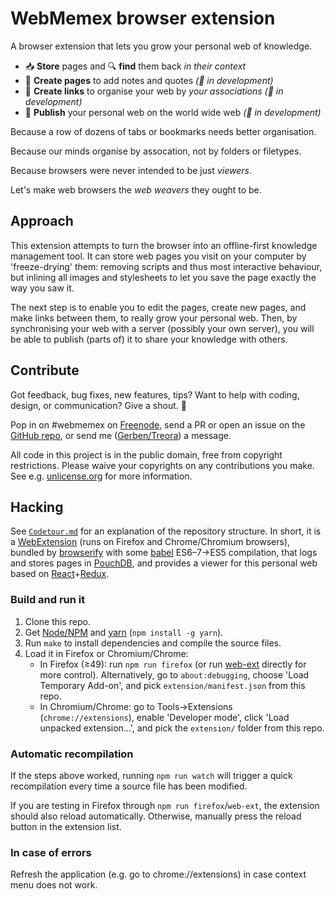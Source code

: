 # WebMemex browser extension

A browser extension that lets you grow your personal web of knowledge.

 - 📥 **Store** pages and 🔍 **find** them back *in their context*
 - 📝 **Create pages** to add notes and quotes *(🚧 in development)*
 - 🔗 **Create links** to organise your web by *your associations* *(🚧 in development)*
 - 📡 **Publish** your personal web on the world wide web *(🚧 in development)*

Because a row of dozens of tabs or bookmarks needs better organisation.

Because our minds organise by assocation, not by folders or filetypes.

Because browsers were never intended to be just *viewers*.

Let's make web browsers the *web weavers* they ought to be.


## Approach

This extension attempts to turn the browser into an offline-first knowledge management tool. It can
store web pages you visit on your computer by 'freeze-drying' them: removing scripts and thus most
interactive behaviour, but inlining all images and stylesheets to let you save the page exactly the
way you saw it.

The next step is to enable you to edit the pages, create new pages, and make links between them, to
really grow your personal web. Then, by synchronising your web with a server (possibly your own
server), you will be able to publish (parts of) it to share your knowledge with others.


## Contribute

Got feedback, bug fixes, new features, tips? Want to help with coding, design, or communication?
Give a shout. 📢

Pop in on #webmemex on [Freenode], send a PR or open an issue on the [GitHub repo], or send me
([Gerben/Treora][Treora]) a message.

All code in this project is in the public domain, free from copyright restrictions. Please waive
your copyrights on any contributions you make. See e.g. [unlicense.org] for more information.


[Freenode]: http://webchat.freenode.net/
[GitHub repo]: https://github.com/WebMemex/webmemex-extension
[Treora]: https://github.com/Treora
[unlicense.org]: https://unlicense.org/


## Hacking

See [`Codetour.md`](Codetour.md) for an explanation of the repository structure. In short, it is a
[WebExtension] (runs on Firefox and Chrome/Chromium browsers), bundled by [browserify] with some
[babel] ES6–7→ES5 compilation, that logs and stores pages in [PouchDB], and provides a viewer for
this personal web based on [React]+[Redux].

### Build and run it

1. Clone this repo.
2. Get [Node/NPM] and [yarn] (`npm install -g yarn`).
3. Run `make` to install dependencies and compile the source files.
4. Load it in Firefox or Chromium/Chrome:
    * In Firefox (≥49): run `npm run firefox` (or run [web-ext] directly for more control).
      Alternatively, go to `about:debugging`, choose 'Load Temporary Add-on', and pick
      `extension/manifest.json` from this repo.
    * In Chromium/Chrome: go to Tools→Extensions (`chrome://extensions`), enable 'Developer mode',
      click 'Load unpacked extension...', and pick the `extension/` folder from this repo.

### Automatic recompilation

If the steps above worked, running `npm run watch` will trigger a quick recompilation every time a
source file has been modified.

If you are testing in Firefox through `npm run firefox`/`web-ext`, the extension should also reload
automatically. Otherwise, manually press the reload button in the extension list.

### In case of errors

Refresh the application (e.g. go to chrome://extensions) in case context menu does not work.

[WebExtension]: https://developer.mozilla.org/en-US/Add-ons/WebExtensions
[browserify]: http://browserify.org
[babel]: https://babeljs.io
[PouchDB]: https://pouchdb.com
[React]: https://facebook.github.io/react/
[Redux]: http://redux.js.org/
[Node/NPM]: https://nodejs.org
[yarn]: https://yarnpkg.com
[web-ext]: https://developer.mozilla.org/en-US/Add-ons/WebExtensions/web-ext_command_reference#web-ext_run
